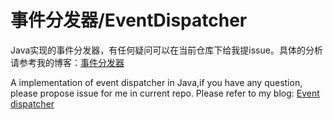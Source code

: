 # 事件分发器/EventDispatcher
Java实现的事件分发器，有任何疑问可以在当前仓库下给我提issue。具体的分析请参考我的博客：[事件分发器](https://www.itnote.tech/2019/11/06/%E4%BA%8B%E4%BB%B6%E5%88%86%E5%8F%91%E5%99%A8%EF%BC%88%E8%AE%A2%E9%98%85-%E5%8F%91%E5%B8%83%E6%A8%A1%E5%BC%8F%EF%BC%89%E7%9A%84%E5%AE%9E%E7%8E%B0/)

A implementation of event dispatcher in Java,if you have any question, please propose issue for me in current repo. Please refer to my blog: [Event dispatcher](https://www.itnote.tech/2019/11/06/%E4%BA%8B%E4%BB%B6%E5%88%86%E5%8F%91%E5%99%A8%EF%BC%88%E8%AE%A2%E9%98%85-%E5%8F%91%E5%B8%83%E6%A8%A1%E5%BC%8F%EF%BC%89%E7%9A%84%E5%AE%9E%E7%8E%B0/)

